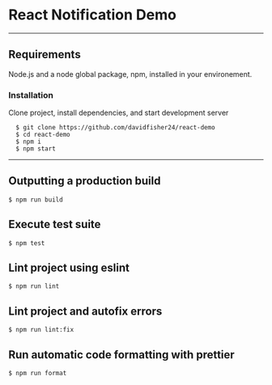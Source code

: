 # React Notification Demo

---
## Requirements

Node.js and a node global package, npm, installed in your environement.

### Installation
  Clone project, install dependencies, and start development server

      $ git clone https://github.com/davidfisher24/react-demo
      $ cd react-demo
      $ npm i
      $ npm start

---

## Outputting a production build

    $ npm run build

## Execute test suite

    $ npm test

## Lint project using eslint

    $ npm run lint

## Lint project and autofix errors

    $ npm run lint:fix

## Run automatic code formatting with prettier

    $ npm run format
